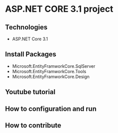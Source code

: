 # ASP.NET CORE 3.1 project
## Technologies
- ASP.NET Core 3.1
## Install Packages
- Microsoft.EntityFramworkCore.SqlServer
- Microsoft.EntityFramworkCore.Tools
- Microsoft.EntityFramworkCore.Design
## Youtube tutorial
## How to configuration and run
## How to contribute
